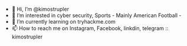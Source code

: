 - 👋 Hi, I’m @kimostrupler
- 👀 I’m interested in cyber security, Sports - Mainly American Football -
- 🌱 I’m currently learning on tryhackme.com
- 📫 How to reach me on Instagram, Facebook, linkdin, telegram :: kimostrupler

<!---
kimostrupler/kimostrupler is a ✨ special ✨ repository because its `README.md` (this file) appears on your GitHub profile.
You can click the Preview link to take a look at your changes.
--->
